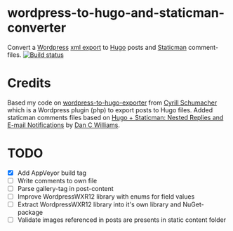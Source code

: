 # wordpress-to-hugo-and-staticman-converter
Convert a [Wordpress][1] [xml export][2] to [Hugo][3] posts and [Staticman][4] comment-files.
[![Build status](https://ci.appveyor.com/api/projects/status/pyrjhl3ltq4e4owd?svg=true)](https://ci.appveyor.com/project/xs4free/wordpress-to-hugo-and-staticman-converter)

# Credits
Based my code on [wordpress-to-hugo-exporter][5] from [Cyrill Schumacher][6] which is a Wordpress plugin (php) to export posts to Hugo files.
Added staticman comments files based on [Hugo + Staticman: Nested Replies and E-mail Notifications][7] by [Dan C Williams][8]. 

# TODO
- [x] Add AppVeyor build tag
- [ ] Write comments to own file
- [ ] Parse gallery-tag in post-content
- [ ] Improve WordpressWXR12 library with enums for field values
- [ ] Extract WordpressWXR12 library into it's own library and NuGet-package
- [ ] Validate images referenced in posts are presents in static content folder

[1]: https://wordpress.com/
[2]: https://en.support.wordpress.com/export/
[3]: https://gohugo.io/
[4]: https://staticman.net
[5]: https://github.com/SchumacherFM/wordpress-to-hugo-exporter
[6]: https://twitter.com/SchumacherFM
[7]: https://networkhobo.com/2017/12/30/hugo---staticman-nested-replies-and-e-mail-notifications/
[8]: http://twitter.com/dancwilliams